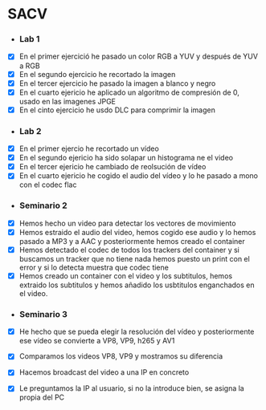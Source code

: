 # SACV

- ### Lab 1
 - [x] En el primer ejercició he pasado un color RGB a YUV y después de YUV a RGB
 - [x] En el segundo ejercicio he recortado la imagen
 - [x] En el tercer ejercicio he pasado la imagen a blanco y negro
 - [x] En el cuarto ejericio he aplicado un algoritmo de compresión de 0, usado en las imagenes JPGE
 - [x] En el cinto ejercicio he usdo DLC para comprimir la imagen 
- ### Lab 2
- [x] En el primer ejercio he recortado un vídeo 
- [x] En el segundo ejericio ha sido solapar un histograma ne el video
- [x] En el tercer ejericio he cambiado de reolsución de vídeo
- [x] En el cuarto ejericio he cogido el audio del vídeo y lo he pasado a mono con el codec flac
- ### Seminario 2
- [x] Hemos hecho un video para detectar los vectores de movimiento
- [x] Hemos estraido el audio del video, hemos cogido ese audio y lo hemos pasado a MP3 y a AAC y posteriormente hemos creado el container
- [x] Hemos detectado el codec de todos los trackers del container y si buscamos un tracker que no tiene nada hemos puesto un print con el error y si lo detecta muestra que codec tiene
- [x] Hemos creado un container con el video y los subtitulos, hemos extraido los subtitulos y hemos añadido los usbtitulos enganchados en el video.  
- ### Seminario 3
- [x] He hecho que se pueda elegir la resolución del vídeo y posteriormente ese vídeo se convierte a VP8, VP9, h265 y AV1
- [x] Comparamos los videos VP8, VP9 y mostramos su diferencia
- [x] Hacemos broadcast del video a una IP en concreto
- [x] Le preguntamos la IP al usuario, si no la introduce bien, se asigna la propia del PC


